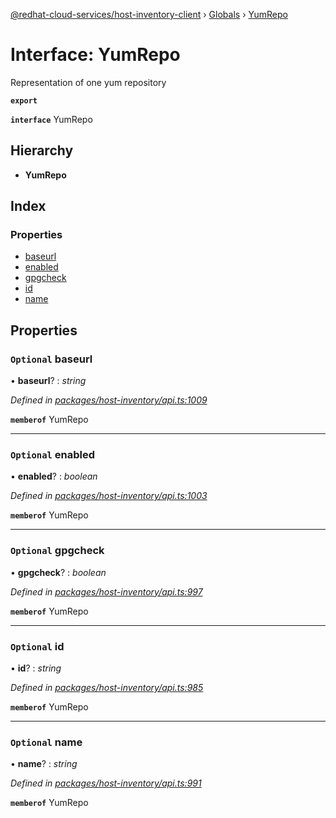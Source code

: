 [@redhat-cloud-services/host-inventory-client](../README.md) › [Globals](../globals.md) › [YumRepo](yumrepo.md)

# Interface: YumRepo

Representation of one yum repository

**`export`** 

**`interface`** YumRepo

## Hierarchy

* **YumRepo**

## Index

### Properties

* [baseurl](yumrepo.md#optional-baseurl)
* [enabled](yumrepo.md#optional-enabled)
* [gpgcheck](yumrepo.md#optional-gpgcheck)
* [id](yumrepo.md#optional-id)
* [name](yumrepo.md#optional-name)

## Properties

### `Optional` baseurl

• **baseurl**? : *string*

*Defined in [packages/host-inventory/api.ts:1009](https://github.com/RedHatInsights/javascript-clients/blob/master/packages/host-inventory/api.ts#L1009)*

**`memberof`** YumRepo

___

### `Optional` enabled

• **enabled**? : *boolean*

*Defined in [packages/host-inventory/api.ts:1003](https://github.com/RedHatInsights/javascript-clients/blob/master/packages/host-inventory/api.ts#L1003)*

**`memberof`** YumRepo

___

### `Optional` gpgcheck

• **gpgcheck**? : *boolean*

*Defined in [packages/host-inventory/api.ts:997](https://github.com/RedHatInsights/javascript-clients/blob/master/packages/host-inventory/api.ts#L997)*

**`memberof`** YumRepo

___

### `Optional` id

• **id**? : *string*

*Defined in [packages/host-inventory/api.ts:985](https://github.com/RedHatInsights/javascript-clients/blob/master/packages/host-inventory/api.ts#L985)*

**`memberof`** YumRepo

___

### `Optional` name

• **name**? : *string*

*Defined in [packages/host-inventory/api.ts:991](https://github.com/RedHatInsights/javascript-clients/blob/master/packages/host-inventory/api.ts#L991)*

**`memberof`** YumRepo

